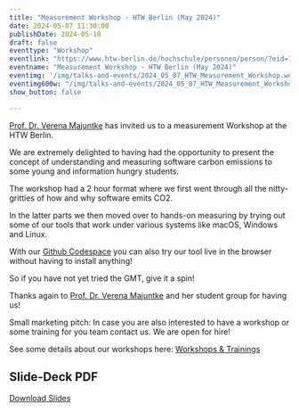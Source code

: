 ```yaml
---
title: "Measurement Workshop - HTW Berlin (May 2024)"
date: 2024-05-07 11:30:00
publishDate: 2024-05-18
draft: false
eventtype: "Workshop"
eventlink: "https://www.htw-berlin.de/hochschule/personen/person/?eid=11866"
eventname: "Measurement Workshop - HTW Berlin (May 2024)"
eventimg: '/img/talks-and-events/2024_05_07_HTW_Measurement_Workshop.webp'
eventimg600w: "/img/talks-and-events/2024_05_07_HTW_Measurement_Workshop_1200.webp"
show_button: false

---
```


[Prof. Dr. Verena Majuntke](https://www.htw-berlin.de/hochschule/personen/person/?eid=11866) has invited us to a measurement Workshop at the HTW Berlin.

We are extremely delighted to having had the opportunity to present the concept of understanding and measuring software carbon emissions to some young and information hungry students.

The workshop had a 2 hour format where we first went through all the nitty-gritties of how and why software emits CO2.

In the latter parts we then moved over to hands-on measuring by trying out some of our tools that work under various systems like macOS, Windows and Linux.

With our [Github Codespace](https://github.com/green-coding-solutions/green-metrics-tool/tree/codespaces) you can also try our tool live in the browser without having to install anything!

So if you have not yet tried the GMT, give it a spin!

Thanks again to [Prof. Dr. Verena Majuntke](https://www.htw-berlin.de/hochschule/personen/person/?eid=11866) and her student group for having us!

Small marketing pitch: In case you are also interested to have a workshop or some training for you team contact us. We are open for hire!

See some details about our workshops here: [Workshops & Trainings](https://www.green-coding.io/services/workshops-and-trainings/)


## Slide-Deck PDF

[Download Slides](/slides/2024_05_07_HTW_Measurement_Workshop.pdf)
